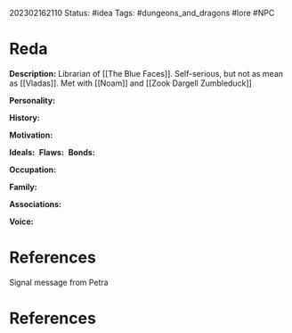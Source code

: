 202302162110
Status: #idea
Tags: #dungeons_and_dragons #lore #NPC 

# Reda
**Description:** Librarian of [[The Blue Faces]]. Self-serious, but not as mean as [[Vladas]]. Met with [[Noam]] and [[Zook Dargell Zumbleduck]]

**Personality:** 

**History:** 

**Motivation:** 

**Ideals:** 
**Flaws:** 
**Bonds:** 

**Occupation:** 

**Family:** 

**Associations:** 

**Voice:** 

# References
Signal message from Petra


# References
